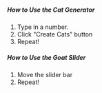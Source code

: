 ##### How to Use the Cat Generator
1. Type in a number.
2. Click "Create Cats" button
3. Repeat!

##### How to Use the Goat Slider
1. Move the slider bar
3. Repeat!

